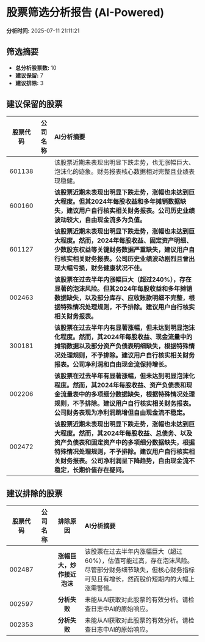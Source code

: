 # 股票筛选分析报告 (AI-Powered)

**分析时间:** 2025-07-11 21:11:21

## 筛选摘要

- **总分析股票数:** 10
- **建议保留:** 7
- **建议排除:** 3

## 建议保留的股票

| 股票代码 | 公司名称 | AI分析摘要 |
|:---:|:---:|:---|
| 601138 |  | 该股票近期未表现出明显下跌走势，也无涨幅巨大、泡沫化的迹象。财务报表核心数据相对完整且业绩表现稳健。 |
| 600160 |  | **该股票近期未表现出明显下跌走势，涨幅也未达到巨大程度。但其2024年每股收益和多年摊销数据缺失，建议用户自行核实相关财务报表。公司历史业绩波动较大，自由现金流多为负值。** |
| 601127 |  | **该股票近期未表现出明显下跌走势，涨幅也未达到巨大程度。然而，2024年每股收益、固定资产明细、少数股东权益等关键财务数据严重缺失，建议用户自行核实相关财务报表。公司历史业绩波动剧烈且曾出现大幅亏损，财务健康状况不佳。** |
| 002463 |  | **该股票在过去半年内涨幅巨大（超过240%），存在显著的泡沫风险。但其2024年每股收益和多年摊销数据缺失，以及部分库存、应收账款明细不完整，根据特殊情况处理规则，不予排除。建议用户自行核实相关财务报表。** |
| 300181 |  | **该股票在过去半年内有显著涨幅，但未达到明显泡沫化程度。然而，其2024年每股收益、现金流量中的摊销数据以及部分资产负债表明细缺失，根据特殊情况处理规则，不予排除。建议用户自行核实相关财务报表。公司净利润和自由现金流保持增长。** |
| 002206 |  | **该股票在过去半年有显著涨幅，但未达到明显泡沫化程度。然而，其2024年每股收益、资产负债表和现金流量表中的多项细分数据缺失，根据特殊情况处理规则，不予排除。建议用户自行核实相关财务报表。公司财务表现为净利润跳增但自由现金流不稳定。** |
| 002472 |  | **该股票近期未表现出明显下跌走势，涨幅也未达到巨大程度。然而，其2024年每股收益、总债务、以及资产负债表和固定资产中的多项细分数据缺失，根据特殊情况处理规则，不予排除。建议用户自行核实相关财务报表。公司净利润呈下降趋势，自由现金流不稳定，长期价值存在疑问。** |

## 建议排除的股票

| 股票代码 | 公司名称 | 排除原因 | AI分析摘要 |
|:---:|:---:|:---:|:---|
| 002487 |  | **涨幅巨大，炒作接近泡沫** | 该股票在过去半年内涨幅巨大（超过60%），估值可能过高，存在泡沫风险。尽管部分财务细节缺失，但核心财务指标可见且有增长，然而股价短期内的大幅上涨需警惕。 |
| 002597 |  | **分析失败** | 未能从AI获取对此股票的有效分析。请检查日志中AI的原始响应。 |
| 002353 |  | **分析失败** | 未能从AI获取对此股票的有效分析。请检查日志中AI的原始响应。 |
